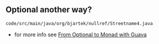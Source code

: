 ## Optional another way? 

<pre><code contenteditable class="java">code/src/main/java/org/bjartek/nullref/Streetname4.java</code></pre>

- for more info see [From Optional to Monad with Guava](https://kerflyn.wordpress.com/2011/12/05/from-optional-to-monad-with-guava/)
